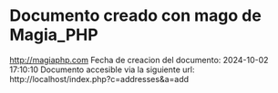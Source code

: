 # Documento creado con mago de Magia_PHP 
http://magiaphp.com 
Fecha de creacion del documento: 2024-10-02 17:10:10 
Documento accesible via la siguiente url:  
http://localhost/index.php?c=addresses&a=add 

